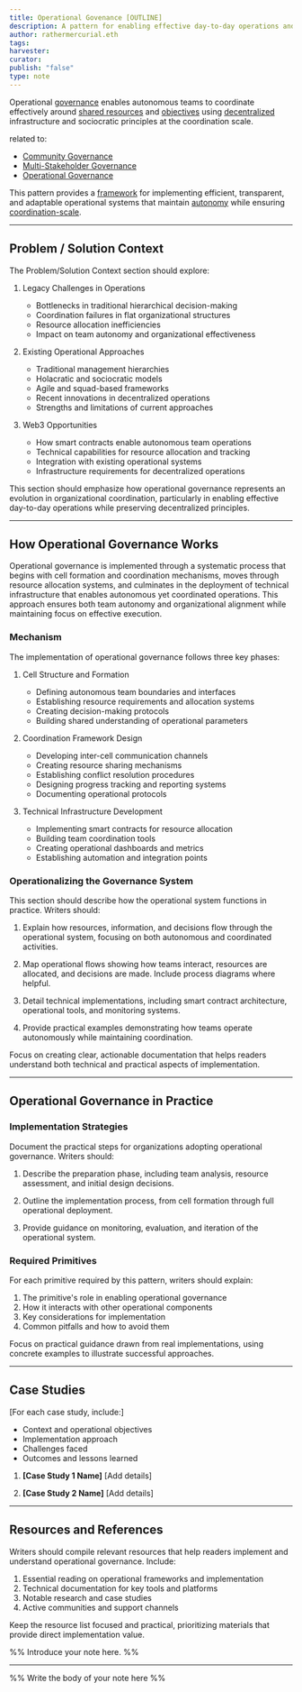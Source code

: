 ```yaml
---
title: Operational Govenance [OUTLINE]
description: A pattern for enabling effective day-to-day operations and resource allocation through sociocratic coordination of autonomous teams
author: rathermercurial.eth
tags: 
harvester: 
curator: 
publish: "false"
type: note
---
```


Operational [governance](tags/governance.md) enables autonomous teams to coordinate effectively around [shared resources](tags/resources.md) and [objectives](tags/goals.md) using [decentralized](tags/decentralization.md) infrastructure and sociocratic principles at the coordination scale.

related to:
- [Community Governance](notes/rpp/rpp-working-docs/community-governance.md)
- [Multi-Stakeholder Governance](multistakeholder-governance.md)
- [Operational Governance](notes/rpp/rpp-working-docs/operational-governance.md)

This pattern provides a [framework](tags/frameworks.md) for implementing efficient, transparent, and adaptable operational systems that maintain [autonomy](tags/autonomy.md) while ensuring [coordination-scale](artifacts/guides/dao-primitives-framework/group-scale/coordination-scale.md).

---

## Problem / Solution Context

The Problem/Solution Context section should explore:

1. Legacy Challenges in Operations
   * Bottlenecks in traditional hierarchical decision-making
   * Coordination failures in flat organizational structures
   * Resource allocation inefficiencies
   * Impact on team autonomy and organizational effectiveness

2. Existing Operational Approaches
   * Traditional management hierarchies
   * Holacratic and sociocratic models
   * Agile and squad-based frameworks
   * Recent innovations in decentralized operations
   * Strengths and limitations of current approaches

3. Web3 Opportunities
   * How smart contracts enable autonomous team operations
   * Technical capabilities for resource allocation and tracking
   * Integration with existing operational systems
   * Infrastructure requirements for decentralized operations

This section should emphasize how operational governance represents an evolution in organizational coordination, particularly in enabling effective day-to-day operations while preserving decentralized principles.

---

## How Operational Governance Works

Operational governance is implemented through a systematic process that begins with cell formation and coordination mechanisms, moves through resource allocation systems, and culminates in the deployment of technical infrastructure that enables autonomous yet coordinated operations. This approach ensures both team autonomy and organizational alignment while maintaining focus on effective execution.

### Mechanism

The implementation of operational governance follows three key phases:

1. Cell Structure and Formation
   * Defining autonomous team boundaries and interfaces
   * Establishing resource requirements and allocation systems
   * Creating decision-making protocols
   * Building shared understanding of operational parameters

2. Coordination Framework Design
   * Developing inter-cell communication channels
   * Creating resource sharing mechanisms
   * Establishing conflict resolution procedures
   * Designing progress tracking and reporting systems
   * Documenting operational protocols

3. Technical Infrastructure Development
   * Implementing smart contracts for resource allocation
   * Building team coordination tools
   * Creating operational dashboards and metrics
   * Establishing automation and integration points

### Operationalizing the Governance System

This section should describe how the operational system functions in practice. Writers should:

1. Explain how resources, information, and decisions flow through the operational system, focusing on both autonomous and coordinated activities.

2. Map operational flows showing how teams interact, resources are allocated, and decisions are made. Include process diagrams where helpful.

3. Detail technical implementations, including smart contract architecture, operational tools, and monitoring systems.

4. Provide practical examples demonstrating how teams operate autonomously while maintaining coordination.

Focus on creating clear, actionable documentation that helps readers understand both technical and practical aspects of implementation.

---

## Operational Governance in Practice

### Implementation Strategies

Document the practical steps for organizations adopting operational governance. Writers should:

1. Describe the preparation phase, including team analysis, resource assessment, and initial design decisions.

2. Outline the implementation process, from cell formation through full operational deployment.

3. Provide guidance on monitoring, evaluation, and iteration of the operational system.

### Required Primitives

For each primitive required by this pattern, writers should explain:
1. The primitive's role in enabling operational governance
2. How it interacts with other operational components
3. Key considerations for implementation
4. Common pitfalls and how to avoid them

Focus on practical guidance drawn from real implementations, using concrete examples to illustrate successful approaches.

---

## Case Studies

[For each case study, include:]
- Context and operational objectives
- Implementation approach
- Challenges faced
- Outcomes and lessons learned

1. **[Case Study 1 Name]**
   [Add details]

2. **[Case Study 2 Name]**
   [Add details]

---

## Resources and References

Writers should compile relevant resources that help readers implement and understand operational governance. Include:

1. Essential reading on operational frameworks and implementation
2. Technical documentation for key tools and platforms
3. Notable research and case studies
4. Active communities and support channels

Keep the resource list focused and practical, prioritizing materials that provide direct implementation value.

%% Introduce your note here. %%

---

%% Write the body of your note here %%
